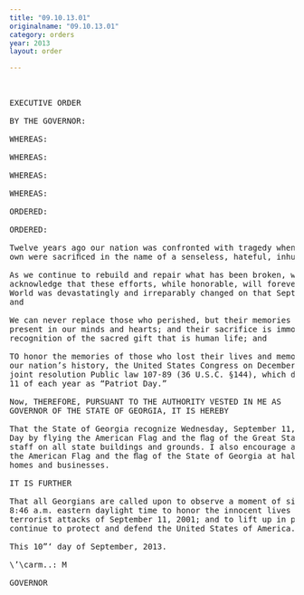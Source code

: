 ```yaml
---
title: "09.10.13.01"
originalname: "09.10.13.01"
category: orders
year: 2013
layout: order

---
```

<pre>
 

EXECUTIVE ORDER

BY THE GOVERNOR:

WHEREAS:

WHEREAS:

WHEREAS:

WHEREAS:

ORDERED:

ORDERED:

Twelve years ago our nation was confronted with tragedy when thousands of our
own were sacriﬁced in the name of a senseless, hateful, inhuman ideal; and

As we continue to rebuild and repair what has been broken, we must
acknowledge that these efforts, while honorable, will forever be unfulfilled; the
World was devastatingly and irreparably changed on that September morning;
and

We can never replace those who perished, but their memories will forever be
present in our minds and hearts; and their sacrifice is immortalized in our
recognition of the sacred gift that is human life; and

TO honor the memories of those who lost their lives and memorialize this day in
our nation’s history, the United States Congress on December 18, 2001, passed by
joint resolution Public law 107-89 (36 U.S.C. §144), which designates September
11 of each year as “Patriot Day.”

Now, THEREFORE, PURSUANT TO THE AUTHORITY VESTED IN ME AS
GOVERNOR OF THE STATE OF GEORGIA, IT IS HEREBY

That the State of Georgia recognize Wednesday, September 11, 2013, as Patriot
Day by flying the American Flag and the ﬂag of the Great State of Georgia at half-
staff on all state buildings and grounds. I also encourage all Georgians to display
the American Flag and the ﬂag of the State of Georgia at half—staff from their
homes and businesses.

IT IS FURTHER

That all Georgians are called upon to observe a moment of silence beginning at
8:46 a.m. eastern daylight time to honor the innocent lives lost as a result of the
terrorist attacks of September 11, 2001; and to lift up in prayer those who
continue to protect and defend the United States of America.

This 10”‘ day of September, 2013.

\’\carm..: M

GOVERNOR

</pre>
